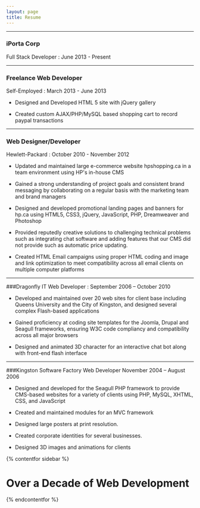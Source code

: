 ```yaml
---
layout: page
title: Resume
---
```

- - -

### iPorta Corp
Full Stack Developer : June 2013 - Present

- - -
### Freelance Web Developer
Self-Employed : March 2013 - June 2013

*	Designed and Developed HTML 5 site with jQuery gallery

*	Created custom AJAX/PHP/MySQL based shopping cart to record paypal transactions

- - -
### Web Designer/Developer
Hewlett-Packard : October 2010 - November 2012

*	Updated and maintained large e-commerce website hpshopping.ca in a team environment using HP's in-house CMS

*	Gained a strong understanding of project goals and consistent brand messaging by collaborating on a regular basis with the marketing team and brand managers

*	Designed and developed promotional landing pages and banners for hp.ca using HTML5, CSS3, jQuery, JavaScript, PHP, Dreamweaver and Photoshop

*	Provided reputedly creative solutions to challenging technical problems such as integrating chat software and adding features that our CMS did not provide such as automatic price updating.

*	Created HTML Email campaigns using proper HTML coding and image and link optimization to meet compatibility across all email clients on multiple computer platforms

- - -
###Dragonfly IT
Web Developer : September 2006 – October 2010

*	Developed and maintained over 20 web sites for client base including Queens University and the City of Kingston, and designed several complex Flash-based applications

*	Gained proficiency at coding site templates for the Joomla, Drupal and Seagull frameworks, ensuring W3C code compliancy and compatibility across all major browsers

* Designed and animated 3D character for an interactive chat bot along with front-end flash interface

- - -

###Kingston Software Factory
Web Developer
November 2004 – August 2006

*	Designed and developed for the Seagull PHP framework to provide CMS-based websites for a variety of clients using PHP, MySQL, XHTML, CSS, and JavaScript

*	Created and maintained modules for an MVC framework

*	Designed large posters at print resolution.

*	Created corporate identities for several businesses.

*	Designed 3D images and animations for clients

{% contentfor sidebar %}
<p>
  <h1 class="sidebar__h1 slim">Over a Decade of Web Development</h1>
</p>
{% endcontentfor %}
